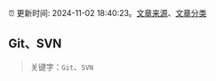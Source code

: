 :alarm_clock: 更新时间: 2024-11-02 18:40:23。[文章来源](/README.md)、[文章分类](/TAGS.md)

## Git、SVN


> 关键字：`Git`、`SVN`



